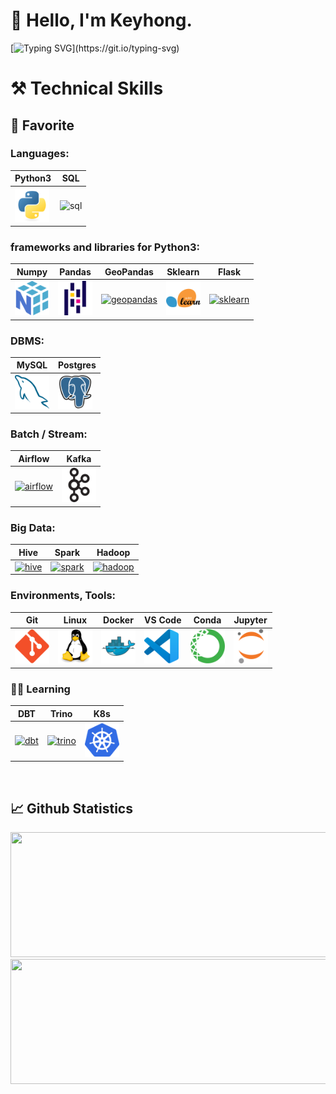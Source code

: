 # 🌟 Hello, I'm Keyhong.
[![Typing SVG](https://readme-typing-svg.demolab.com?font=Rubik+Doodle+Shadow&size=26&duration=8000&pause=5000&color=2CF7A4&repeat=false&random=false&width=1000&height=80&lines=I'm+a+data+lover+and+I+enjoy+understanding+the+world+through+data.)](https://git.io/typing-svg)

# ⚒️ Technical Skills

## 🌺 Favorite

### Languages:

| Python3 | SQL |
|---------|-----|
|  <a href="https://www.python.org" target="_blank" rel="noreferrer"> <img src="https://raw.githubusercontent.com/devicons/devicon/master/icons/python/python-original.svg" alt="python" width="55" height="55" /> | <img src="https://www.svgrepo.com/show/331760/sql-database-generic.svg" alt="sql" width="55" height="55" /> 




### frameworks and libraries for Python3:

| Numpy | Pandas | GeoPandas | Sklearn | Flask |
|-------|--------|-----------|---------|-------|
|  <a href="https://numpy.org/" target="_blank" rel="noreferrer"> <img src="https://raw.githubusercontent.com/devicons/devicon/master/icons/numpy/numpy-original.svg" alt="numpy" width="55" height="55" /> </a> | <a href="https://pandas.pydata.org/" target="_blank" rel="noreferrer"> <img src="https://raw.githubusercontent.com/devicons/devicon/master/icons/pandas/pandas-original.svg" alt="pandas" width="55" height="55" /> </a> | <a href="https://geopandas.org/en/stable/" target="_blank" rel="noreferrer"> <img src="https://geopandas.org/en/latest/_images/geopandas_icon.png" alt="geopandas" width="55" height="55"> </a> | <a href="https://scikit-learn.org/stable/index.html" target="_blank" rel="noreferrer"> <img src="https://github.com/devicons/devicon/blob/master/icons/scikitlearn/scikitlearn-original.svg" alt="sklearn" width="55" height="55"/> </a> | <a href="https://flask.palletsprojects.com/en/3.0.x/" target="_blank" rel="noreferrer"> <img src="https://5.imimg.com/data5/HT/HX/YO/GLADMIN-13634783/selection-208-500x500.png" alt="sklearn" width="55" height="55"/> </a> |

### DBMS:

| MySQL | Postgres |
|-------|----------|
| <a href="https://www.mysql.com/" target="_blank" rel="noreferrer"> <img src="https://raw.githubusercontent.com/devicons/devicon/master/icons/mysql/mysql-original.svg" alt="mysql" width="55" height="55" /> </a> | <a href="https://www.postgresql.org" target="_blank" rel="noreferrer"> <img src="https://raw.githubusercontent.com/devicons/devicon/master/icons/postgresql/postgresql-original.svg" alt="postgresql" width="55" height="55" /> </a>

<div align="left">
    
### Batch / Stream:

| Airflow | Kafka |
|---------|-------|
| <a href="https://airflow.apache.org/" target="_blank" rel="noreferrer"> <img src="https://icon.icepanel.io/Technology/svg/Apache-Airflow.svg" alt="airflow" width="55" height="55" /> </a> | <a href="https://kafka.apache.org/" target="_blank" rel="noreferrer"> <img src="https://raw.githubusercontent.com/devicons/devicon/master/icons/apachekafka/apachekafka-original.svg" alt="kafka" width="55" height="55" /> </a> 
    
### Big Data:

| Hive | Spark | Hadoop | 
|------|-------|--------|
| <a href="https://hive.apache.org/" target="_blank" rel="noreferrer"> <img src="https://www.vectorlogo.zone/logos/apache_hive/apache_hive-icon.svg" alt="hive" width="55" height="55" /> </a> | <a href="https://spark.apache.org/" target="_blank" rel="noreferrer"> <img src="https://www.vectorlogo.zone/logos/apache_spark/apache_spark-icon.svg" alt="spark" width="55" height="55" /> </a> | <a href="https://hadoop.apache.org/" target="_blank" rel="noreferrer"> <img src="https://www.vectorlogo.zone/logos/apache_hadoop/apache_hadoop-icon.svg" alt="hadoop" width="55" height="55" /> </a> |

### Environments, Tools:

| Git | Linux | Docker | VS Code | Conda | Jupyter |
|-----|-------|--------|---------|-------|---------|
| <a href="https://git-scm.com/" target="_blank" rel="noreferrer"> <img src="https://raw.githubusercontent.com/devicons/devicon/master/icons/git/git-original.svg" alt="git" width="55" height="55" /> </a> | <a href="https://www.linux.org/" target="_blank" rel="noreferrer"> <img src="https://raw.githubusercontent.com/devicons/devicon/master/icons/linux/linux-original.svg" alt="linux" width="55" height="55" /> </a> | <a href="https://www.docker.com/" target="_blank" rel="noreferrer"> <img src="https://raw.githubusercontent.com/devicons/devicon/master/icons/docker/docker-original.svg" alt="docker" width="55" height="55" /> </a> | <a href="https://code.visualstudio.com/" target="_blank" rel="noreferrer"> <img src="https://raw.githubusercontent.com/devicons/devicon/master/icons/vscode/vscode-original.svg" alt="vscode" width="55" height="55" /> </a> | <a href="https://www.anaconda.com//" target="_blank" rel="noreferrer"> <img src="https://raw.githubusercontent.com/devicons/devicon/master/icons/anaconda/anaconda-original.svg" alt="anaconda" width="55" height="55" /> </a> | <a href="https://jupyter.org/" target="_blank" rel="noreferrer"> <img src="https://raw.githubusercontent.com/devicons/devicon/master/icons/jupyter/jupyter-original.svg" alt="jupyter" width="55" height="55" /> </a> |

</div>    

### 🧗‍♂️ Learning

| DBT | Trino | K8s |
|-----|-------|-----|
| <a href="https://www.getdbt.com/" target="_blank" rel="noreferrer"> <img src="https://github.com/gilbarbara/logos/blob/main/logos/dbt-icon.svg" alt="dbt" width="55" height="55" /> </a> | <a href="https://trino.io/" target="_blank" rel="noreferrer"> <img src="https://trino.io/assets/trino-twitter.png" alt="trino" width="55" height="55" /> </a> | <a href="https://kubernetes.io/" target="_blank" rel="noreferrer"> <img src="https://raw.githubusercontent.com/devicons/devicon/master/icons/kubernetes/kubernetes-plain.svg" alt="k8s" width="55" height="55" /> </a> |




<br>

## 📈 Github Statistics

<div align="left">
    <p align="center">
      <img width="600" height="200" src="https://github-readme-stats.vercel.app/api?username=keyhong&show_icons=true&theme=vision-friendly-dark">
      <img width="550" height="200" src="https://github-readme-stats.vercel.app/api/top-langs/?username=keyhong&size_weight=0.15&count_weight=0.5&layout=compact&theme=vision-friendly-dark">
    </p>    
</div>



